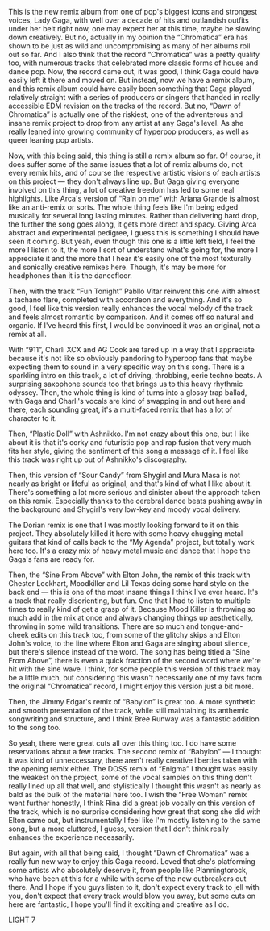 This is the new remix album from one of pop's biggest icons and strongest voices, Lady Gaga, with well over a decade of hits and outlandish outfits under her belt right now, one may expect her at this time, maybe be slowing down creatively. But no, actually in my opinion the “Chromatica” era has shown to be just as wild and uncompromising as many of her albums roll out so far. And I also think that the record “Chromatica” was a pretty quality too, with numerous tracks that celebrated more classic forms of house and dance pop. Now, the record came out, it was good, I think Gaga could have easily left it there and moved on. But instead, now we have a remix album, and this remix album could have easily been something that Gaga played relatively straight with a series of producers or singers that handed in really accessible EDM revision on the tracks of the record. But no, “Dawn of Chromatica” is actually one of the riskiest, one of the adventerous and insane remix project to drop from any artist at any Gaga's level. As she really leaned into growing community of hyperpop producers, as well as queer leaning pop artists.

Now, with this being said, this thing is still a remix album so far. Of course, it does suffer some of the same issues that a lot of remix albums do, not every remix hits, and of course the respective artistic visions of each artists on this project — they don't always line up. But Gaga giving everyone involved on this thing, a lot of creative freedom has led to some real highlights. Like Arca's version of “Rain on me” with Ariana Grande is almost like an anti-remix or sorts. The whole thing feels like I'm being edged musically for several long lasting minutes. Rather than delivering hard drop, the further the song goes along, it gets more direct and spacy. Giving Arca abstract and experimental pedigree, I guess this is something I should have seen it coming. But yeah, even though this one is a little left field, I feel the more I listen to it, the more I sort of understand what's going for, the more I appreciate it and the more that I hear it's easily one of the most texturally and sonically creative remixes here. Though, it's may be more for headphones than it is the dancefloor.

Then, with the track “Fun Tonight” Pabllo Vitar reinvent this one with almost a tachano flare, completed with accordeon and everything. And it's so good, I feel like this version really enhances the vocal melody of the track and feels almost romantic by comparison. And it comes off so natural and organic. If I've heard this first, I would be convinced it was an original, not a remix at all.

With “911”, Charli XCX and AG Cook are tared up in a way that I appreciate because it's not like so obviously pandoring to hyperpop fans that maybe expecting them to sound in a very specific way on this song. There is a sparkling intro on this track, a lot of driving, throbbing, eerie techno beats. A surprising saxophone sounds too that brings us to this heavy rhythmic odyssey. Then, the whole thing is kind of turns into a glossy trap ballad, with Gaga and Charli's vocals are kind of swapping in and out here and there, each sounding great, it's a multi-faced remix that has a lot of character to it.

Then, “Plastic Doll” with Ashnikko. I'm not crazy about this one, but I like about it is that it's corky and futuristic pop and rap fusion that very much fits her style, giving the sentiment of this song a message of it. I feel like this track was right up out of Ashnikko's discography.

Then, this version of “Sour Candy” from Shygirl and Mura Masa is not nearly as bright or lifeful as original, and that's kind of what I like about it. There's something a lot more serious and sinister about the approach taken on this remix. Especially thanks to the cerebral dance beats pushing away in the background and Shygirl's very low-key and moody vocal delivery.

The Dorian remix is one that I was mostly looking forward to it on this project. They absolutely killed it here with some heavy chugging metal guitars that kind of calls back to the “My Agenda” project, but totally work here too. It's a crazy mix of heavy metal music and dance that I hope the Gaga's fans are ready for.

Then, the “Sine From Above” with Elton John, the remix of this track with Chester Lockhart, Moodkiller and Lil Texas doing some hard style on the back end — this is one of the most insane things I think I've ever heard. It's a track that really disorienting, but fun. One that I had to listen to multiple times to really kind of get a grasp of it. Because Mood Killer is throwing so much add in the mix at once and always changing things up aesthetically, throwing in some wild transitions. There are so much and tongue-and-cheek edits on this track too, from some of the glitchy skips and Elton John's voice, to the line where Elton and Gaga are singing about silence, but there's silence instead of the word. The song has being titled a “Sine From Above”, there is even a quick fraction of the second word where we're hit with the sine wave. I think, for some people this version of this track may be a little much, but considering this wasn't necessarily one of my favs from the original “Chromatica” record, I might enjoy this version just a bit more.

Then, the Jimmy Edgar's remix of “Babylon” is great too. A more synthetic and smooth presentation of the track, while still maintaining its anthemic songwriting and structure, and I think Bree Runway was a fantastic addition to the song too.

So yeah, there were great cuts all over this thing too. I do have some reservations about a few tracks. The second remix of “Babylon” — I thought it was kind of unneccessary, there aren't really creative liberties taken with the opening remix either. The DOSS remix of “Enigma” I thought was easily the weakest on the project, some of the vocal samples on this thing don't really lined up all that well, and stylistically I thought this wasn't as nearly as bald as the bulk of the material here too. I wish the “Free Woman” remix went further honestly, I think Rina did a great job vocally on this version of the track, which is no surprise considering how great that song she did with Elton came out, but instrumentally I feel like I'm mostly listening to the same song, but a more cluttered, I guess, version that I don't think really enhances the experience necessarily.

But again, with all that being said, I thought “Dawn of Chromatica” was a really fun new way to enjoy this Gaga record. Loved that she's platforming some artists who absolutely deserve it, from people like Planningtorock, who have been at this for a while with some of the new outbreakers out there. And I hope if you guys listen to it, don't expect every track to jell with you, don't expect that every track would blow you away, but some cuts on here are fantastic, I hope you'll find it exciting and creative as I do.

LIGHT 7
